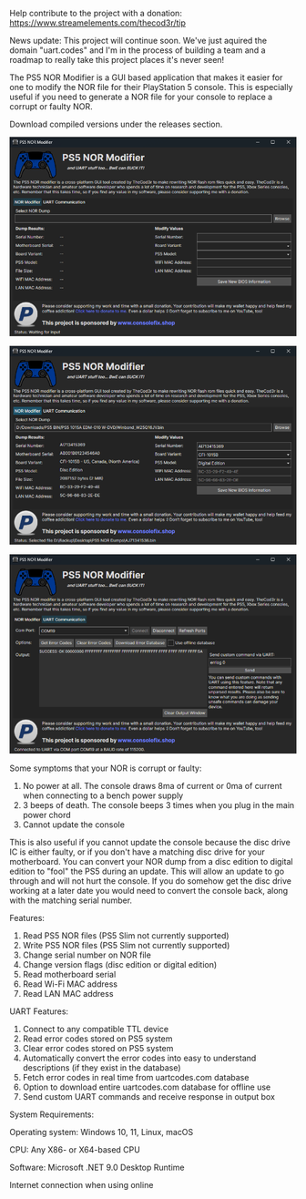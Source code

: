 Help contribute to the project with a donation: https://www.streamelements.com/thecod3r/tip

News update: This project will continue soon. We've just aquired the domain "uart.codes" and I'm in the process of building a team and a roadmap to really take this project places it's never seen!

The PS5 NOR Modifier is a GUI based application that makes it easier for one to modify the NOR file for their PlayStation 5 console. This is especially useful if you need to generate a NOR file for your console to replace a corrupt or faulty NOR.


Download compiled versions under the releases section.

![PS5 NOR Modifier](https://raw.githubusercontent.com/thecod3ryoutube/PS5NorModifier/main/Screenshot1.png)

![PS5 NOR Modifier](https://raw.githubusercontent.com/thecod3ryoutube/PS5NorModifier/main/Screenshot2.png)

![PS5 NOR Modifier](https://raw.githubusercontent.com/thecod3ryoutube/PS5NorModifier/main/Screenshot3.png)

Some symptoms that your NOR is corrupt or faulty:
1. No power at all. The console draws 8ma of current or 0ma of current when connecting to a bench power supply
2. 3 beeps of death. The console beeps 3 times when you plug in the main power chord
3. Cannot update the console

This is also useful if you cannot update the console because the disc drive IC is either faulty, or if you don't have a matching disc drive for your motherboard. You can convert your NOR dump from a disc edition to digital edition to "fool" the PS5 during
an update. This will allow an update to go through and will not hurt the console. If you do somehow get the disc drive working at a later date you would need to convert the console back, along with the matching serial number.

Features:
1. Read PS5 NOR files (PS5 Slim not currently supported)
2. Write PS5 NOR files (PS5 Slim not currently supported)
3. Change serial number on NOR file
4. Change version flags (disc edition or digital edition)
5. Read motherboard serial
6. Read Wi-Fi MAC address
7. Read LAN MAC address

UART Features:
1. Connect to any compatible TTL device
2. Read error codes stored on PS5 system
3. Clear error codes stored on PS5 system
4. Automatically convert the error codes into easy to understand descriptions (if they exist in the database)
5. Fetch error codes in real time from uartcodes.com database
6. Option to download entire uartcodes.com database for offline use
7. Send custom UART commands and receive response in output box

System Requirements:

Operating system: Windows 10, 11, Linux, macOS

CPU: Any X86- or X64-based CPU

Software: Microsoft .NET 9.0 Desktop Runtime

Internet connection when using online
